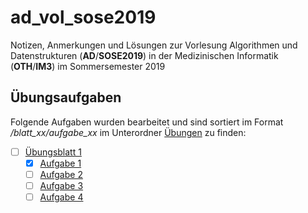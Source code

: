# ad_vol_sose2019

Notizen, Anmerkungen und Lösungen zur Vorlesung Algorithmen und Datenstrukturen (**AD**/**SOSE2019**) in der Medizinischen Informatik (**OTH**/**IM3**) im Sommersemester 2019

## Übungsaufgaben

Folgende Aufgaben wurden bearbeitet und sind sortiert im Format _/blatt_xx/aufgabe_xx_ im Unterordner [Übungen](/uebungen) zu finden:

- [ ] [Übungsblatt 1](/uebungen/blatt_01/)
  - [x] [Aufgabe 1](/uebungen/blatt_01/aufgabe_01/)
  - [ ] [Aufgabe 2](/uebungen/blatt_01/aufgabe_02/)
  - [ ] [Aufgabe 3](/uebungen/blatt_01/aufgabe_03/)
  - [ ] [Aufgabe 4](/uebungen/blatt_01/aufgabe_04/)
